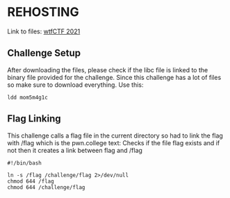 # REHOSTING

Link to files: [wtfCTF 2021](https://github.com/sajjadium/ctf-archives/tree/main/ctfs/wtf/2021/pwn/MoM5m4g1c)

## Challenge Setup
After downloading the files, please check if the libc file is linked to the binary file provided for the challenge.
Since this challenge has a lot of files so make sure to download everything.
Use this:
```
ldd mom5m4g1c
```

## Flag Linking
This challenge calls a flag file in the current directory so had to link the flag with /flag which is the pwn.college text:
Checks if the file flag exists and if not then it creates a link between flag and /flag
```
#!/bin/bash

ln -s /flag /challenge/flag 2>/dev/null
chmod 644 /flag
chmod 644 /challenge/flag
```
